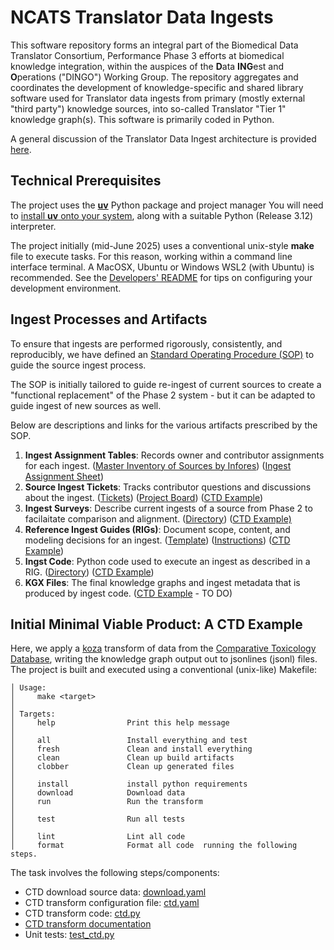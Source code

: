 # NCATS Translator Data Ingests

This software repository forms an integral part of the Biomedical Data Translator Consortium, Performance Phase 3 efforts at biomedical knowledge integration, within the auspices of the **D**ata **ING**est and **O**perations ("DINGO") Working Group.
The repository aggregates and coordinates the development of knowledge-specific and shared library software used for Translator data ingests from primary (mostly external "third party") knowledge sources, into so-called Translator "Tier 1" knowledge graph(s). This software is primarily coded in Python.

A general discussion of the Translator Data Ingest architecture is provided [here](https://docs.google.com/presentation/d/11RaXtVAPX_i6MpD1XG2zQMwi81UxEXJuL5cu6FpcyHU).

## Technical Prerequisites

The project uses the [**uv**](https://docs.astral.sh/uv/) Python package and project manager You will need to [install **uv** onto your system](https://docs.astral.sh/uv/getting-started/installation/), along with a suitable Python (Release 3.12) interpreter.

The project initially (mid-June 2025) uses a conventional unix-style **make** file to execute tasks. For this reason, working within a command line interface terminal.  A MacOSX, Ubuntu or Windows WSL2 (with Ubuntu) is recommended. See the [Developers' README](DEVELOPERS_README.md) for tips on configuring your development environment.

## Ingest Processes and Artifacts
To ensure that ingests are performed rigorously, consistently, and reproducibly, we have defined an [Standard Operating Procedure (SOP)](https://github.com/NCATSTranslator/translator-ingests/blob/main/source-ingest-sop.md) to guide the source ingest process.  

The SOP is initially tailored to guide re-ingest of current sources to create a "functional replacement" of the Phase 2 system - but it can be adapted to guide ingest of new sources as well. 

Below are descriptions and links for the various artifacts prescribed by the SOP. 

1. **Ingest Assignment Tables**: Records owner and contributor assignments for each ingest. ([Master Inventory of Sources by Infores](https://docs.google.com/spreadsheets/d/1nbhTsEb-FicBz1w69pnwCyyebq_2L8RNTLnIkGYp1co/edit?gid=506291936#gid=506291936)) ([Ingest Assignment Sheet](https://docs.google.com/spreadsheets/d/1nbhTsEb-FicBz1w69pnwCyyebq_2L8RNTLnIkGYp1co/edit?gid=1969427496#gid=1969427496)) 
2. **Source Ingest Tickets**: Tracks contributor questions and discussions about the ingest. ([Tickets](https://github.com/NCATSTranslator/Data-Ingest-Coordination-Working-Group/issues?q=state%3Aopen%20label%3A%22source%20ingest%22)) ([Project Board](https://github.com/orgs/NCATSTranslator/projects/33/views/1?layout=board)) ([CTD Example](https://github.com/NCATSTranslator/Data-Ingest-Coordination-Working-Group/issues?q=state%3Aopen%20label%3A%22source%20ingest%22))
3. **Ingest Surveys**: Describe current ingests of a source from Phase 2 to facilaitate comparison and alignment. ([Directory](https://drive.google.com/drive/folders/1temEMKNvfMXKkC-6G4ssXG06JXYXY4gT)) ([CTD Example)](https://docs.google.com/spreadsheets/d/1R9z-vywupNrD_3ywuOt_sntcTrNlGmhiUWDXUdkPVpM/edit?gid=0#gid=0)
4. **Reference Ingest Guides (RIGs)**: Document scope, content, and modeling decisions for an ingest. ([Template](https://github.com/NCATSTranslator/translator-ingests/blob/main/src/translator_ingest/ingests/_ingest_template/rig-template.md)) ([Instructions](https://github.com/NCATSTranslator/translator-ingests/blob/main/src/translator_ingest/ingests/rig-instructions.md)) ([CTD Example](https://github.com/NCATSTranslator/translator-ingests/blob/main/src/translator_ingest/ingests/ctd/rig.md))
5. **Ingst Code**: Python code used to execute an ingest as described in a RIG. ([Directory](https://github.com/NCATSTranslator/translator-ingests/tree/main/src/translator_ingest/ingests)) ([CTD Example](https://github.com/NCATSTranslator/translator-ingests/blob/main/src/translator_ingest/ingests/ctd/ctd.py))
6. **KGX Files**: The final knowledge graphs and ingest metadata that is produced by ingest code. ([CTD Example]() - TO DO)


## Initial Minimal Viable Product: A CTD Example

Here, we apply a [koza](https://koza.monarchinitiative.org/) transform of data from the [Comparative Toxicology Database](https://ctdbase.org/), writing the knowledge graph output out to jsonlines (jsonl) files. The project is built and executed using a conventional (unix-like) Makefile:

    │ Usage:
    │     make <target>
    │
    │ Targets:
    │     help                Print this help message
    │ 
    │     all                 Install everything and test
    │     fresh               Clean and install everything
    │     clean               Clean up build artifacts
    │     clobber             Clean up generated files
    │
    │     install             install python requirements
    │     download            Download data
    │     run                 Run the transform
    │
    │     test                Run all tests
    │
    │     lint                Lint all code
    │     format              Format all code  running the following steps.

The task involves the following steps/components:

- CTD download source data: [download.yaml](./src/translator_ingest/ingests/ctd/download.yaml)
- CTD transform configuration file: [ctd.yaml](./src/translator_ingest/ingests/ctd/ctd.yaml)
- CTD transform code: [ctd.py](./src/translator_ingest/ingests/ctd/ctd.py)
- [CTD transform documentation](./src/translator_ingest/ingests/ctd/README.md)
- Unit tests: [test_ctd.py](./tests/unit/ctd/test_ctd.py)
